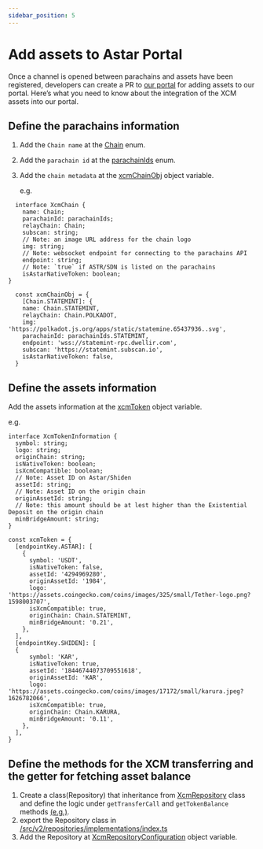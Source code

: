 ```yaml
---
sidebar_position: 5
---
```


# Add assets to Astar Portal

Once a channel is opened between parachains and assets have been registered, developers can create a PR to [our portal](https://github.com/AstarNetwork/astar-apps) for adding assets to our portal. Here’s what you need to know about the integration of the XCM assets into our portal.

## Define the parachains information

1. Add the `Chain name` at the [Chain](https://github.com/AstarNetwork/astar-apps/blob/main/src/v2/models/XcmModels.ts#L2) enum.
2. Add the `parachain id` at the [parachainIds](https://github.com/AstarNetwork/astar-apps/blob/main/src/v2/models/XcmModels.ts#L2) enum.
3. Add the `chain metadata` at the [xcmChainObj](https://github.com/AstarNetwork/astar-apps/blob/main/src/modules/xcm/index.ts#L48) object variable.

   e.g.

```
  interface XcmChain {
    name: Chain;
    parachainId: parachainIds;
    relayChain: Chain;
    subscan: string;
    // Note: an image URL address for the chain logo
    img: string;
    // Note: websocket endpoint for connecting to the parachains API
    endpoint: string;
    // Note: `true` if ASTR/SDN is listed on the parachains
    isAstarNativeToken: boolean;
}

  const xcmChainObj = {
    [Chain.STATEMINT]: {
    name: Chain.STATEMINT,
    relayChain: Chain.POLKADOT,
    img: 'https://polkadot.js.org/apps/static/statemine.65437936..svg',
    parachainId: parachainIds.STATEMINT,
    endpoint: 'wss://statemint-rpc.dwellir.com',
    subscan: 'https://statemint.subscan.io',
    isAstarNativeToken: false,
  }
```

## Define the assets information

Add the assets information at the [xcmToken](https://github.com/AstarNetwork/astar-apps/blob/main/src/modules/xcm/tokens/index.ts#L15) object variable.

e.g.

```
interface XcmTokenInformation {
  symbol: string;
  logo: string;
  originChain: string;
  isNativeToken: boolean;
  isXcmCompatible: boolean;
  // Note: Asset ID on Astar/Shiden
  assetId: string;
  // Note: Asset ID on the origin chain
  originAssetId: string;
  // Note: this amount should be at lest higher than the Existential Deposit on the origin chain
  minBridgeAmount: string;
}

const xcmToken = {
  [endpointKey.ASTAR]: [
    {
      symbol: 'USDT',
      isNativeToken: false,
      assetId: '4294969280',
      originAssetId: '1984',
      logo: 'https://assets.coingecko.com/coins/images/325/small/Tether-logo.png?1598003707',
      isXcmCompatible: true,
      originChain: Chain.STATEMINT,
      minBridgeAmount: '0.21',
    },
  ],
  [endpointKey.SHIDEN]: [
  {
      symbol: 'KAR',
      isNativeToken: true,
      assetId: '18446744073709551618',
      originAssetId: 'KAR',
      logo: 'https://assets.coingecko.com/coins/images/17172/small/karura.jpeg?1626782066',
      isXcmCompatible: true,
      originChain: Chain.KARURA,
      minBridgeAmount: '0.11',
    },
  ],
}
```

## Define the methods for the XCM transferring and the getter for fetching asset balance

1. Create a class(Repository) that inheritance from [XcmRepository](https://github.com/AstarNetwork/astar-apps/blob/main/src/v2/repositories/implementations/XcmRepository.ts) class and define the logic under `getTransferCall` and `getTokenBalance` methods [(e.g.)](https://github.com/AstarNetwork/astar-apps/blob/main/src/v2/repositories/implementations/xcm/AcalaXcmRepository.ts).
2. export the Repository class in [/src/v2/repositories/implementations/index.ts](https://github.com/AstarNetwork/astar-apps/blob/main/src/v2/repositories/implementations/index.ts)
3. Add the Repository at [XcmRepositoryConfiguration](https://github.com/AstarNetwork/astar-apps/blob/main/src/v2/config/xcm/XcmRepositoryConfiguration.ts#L11) object variable.
